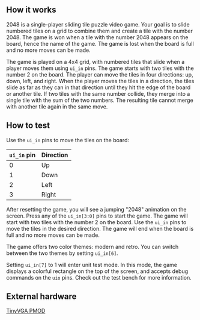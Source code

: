 <!---

This file is used to generate your project datasheet. Please fill in the information below and delete any unused
sections.

You can also include images in this folder and reference them in the markdown. Each image must be less than
512 kb in size, and the combined size of all images must be less than 1 MB.
-->

## How it works

2048 is a single-player sliding tile puzzle video game. Your goal is to slide numbered tiles on a grid to combine them and create a tile with the number 2048. The game is won when a tile with the number 2048 appears on the board, hence the name of the game. The game is lost when the board is full and no more moves can be made.

The game is played on a 4x4 grid, with numbered tiles that slide when a player moves them using `ui_in` pins. The game starts with two tiles with the number 2 on the board. The player can move the tiles in four directions: up, down, left, and right. When the player moves the tiles in a direction, the tiles slide as far as they can in that direction until they hit the edge of the board or another tile. If two tiles with the same number collide, they merge into a single tile with the sum of the two numbers. The resulting tile cannot merge with another tile again in the same move.

## How to test

Use the `ui_in` pins to move the tiles on the board:

| `ui_in` pin | Direction |
|-------------|-----------|
| 0           | Up        |
| 1           | Down      |
| 2           | Left      |
| 3           | Right     |

After resetting the game, you will see a jumping "2048" animation on the screen. Press any of the `ui_in[3:0]` pins to start the game. The game will start with two tiles with the number 2 on the board. Use the `ui_in` pins to move the tiles in the desired direction. The game will end when the board is full and no more moves can be made.

The game offers two color themes: modern and retro. You can switch between the two themes by setting `ui_in[6]`.

Setting `ui_in[7]` to 1 will enter unit test mode. In this mode, the game displays a colorful rectangle on the top of the screen, and accepts debug commands on the `uio` pins. Check out the test bench for more information.

## External hardware

[TinyVGA PMOD](https://github.com/mole99/tiny-vga)
